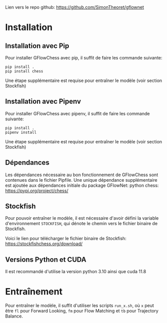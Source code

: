 Lien vers le repo github: https://github.com/SimonTheoret/gflownet

# Installation
## Installation avec Pip
Pour installer GFlowChess avec pip, il suffit de faire les commande suivante:
```
pip install .
pip install chess
``` 
Une étape supplémentaire est requise pour entraîner le modèle (voir
section Stockfish)

## Installation avec Pipenv
Pour installer GFlowChess avec pipenv, il suffit de faire les commande suivante:
```
pip install .
pipenv install
``` 
Une étape supplémentaire est requise pour entraîner le modèle (voir
section Stockfish)

## Dépendances
Les dépendances nécessaire au bon fonctionnement de GFlowChess sont
contenues dans le fichier Pipfile. Une unique dépendance
supplémentaire est ajoutée aux dépendances initiale du package
GFlowNet: python chess: https://pypi.org/project/chess/

## Stockfish
Pour pouvoir entraîner le modèle, il est nécessaire d'avoir défini la
variable d'environnement `STOCKFISH`, qui dénote le chemin vers le
fichier binaire de Stockfish.

Voici le lien pour télécharger le fichier binaire de Stockfish:
https://stockfishchess.org/download/

## Versions Python et CUDA
Il est recommandé d'utilise la version python 3.10 ainsi que cuda 11.8

# Entraînement
Pour entraîner le modèle, il suffit d'utiliser les scripts `run_x.sh`,
où `x` peut être `fl` pour Forward Looking, `fm` pour Flow Matching et
`tb` pour Trajectory Balance.

